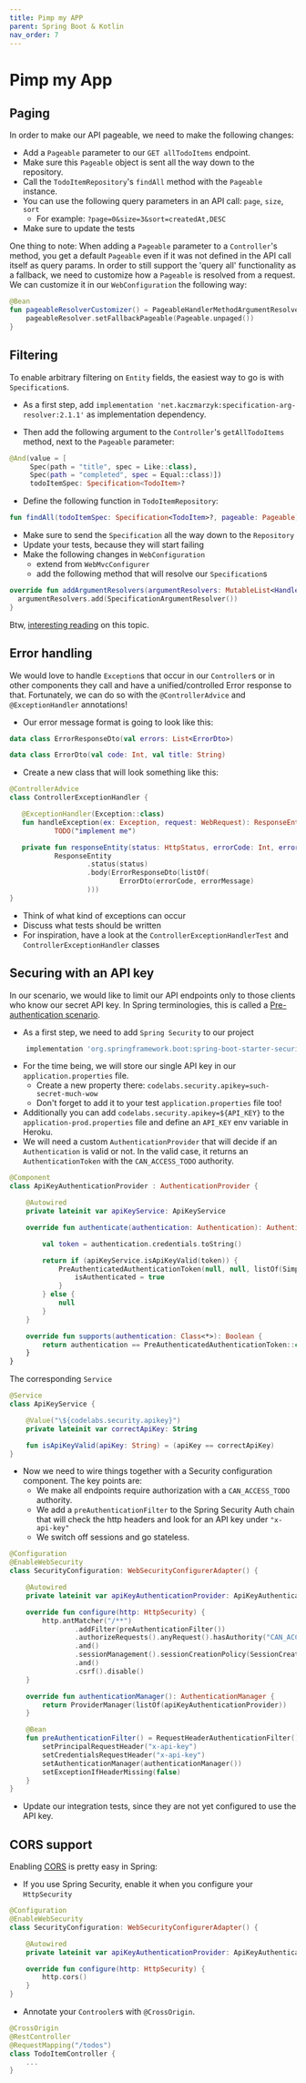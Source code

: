 ```yaml
---
title: Pimp my APP
parent: Spring Boot & Kotlin
nav_order: 7
---
```


# Pimp my App

## Paging
In order to make our API pageable, we need to make the following changes:
* Add a `Pageable` parameter to our `GET allTodoItems` endpoint.
* Make sure this `Pageable` object is sent all the way down to the repository.
* Call the `TodoItemRepository`'s `findAll` method with the `Pageable` instance.
* You can use the following query parameters in an API call: `page`, `size`, `sort`
    * For example: `?page=0&size=3&sort=createdAt,DESC`
* Make sure to update the tests

One thing to note:
When adding a `Pageable` parameter to a `Controller`'s method, you get a default `Pageable` even if it was not
defined in the API call itself as query params. In order to still support the 'query all' functionality
as a fallback, we need to customize how a `Pageable` is resolved from a request. We can customize it in our `WebConfiguration`
the following way:
```kotlin
@Bean
fun pageableResolverCustomizer() = PageableHandlerMethodArgumentResolverCustomizer { pageableResolver ->
    pageableResolver.setFallbackPageable(Pageable.unpaged())
}
``` 

## Filtering

To enable arbitrary filtering on `Entity` fields, the easiest way to go is with `Specification`s.

* As a first step, add `implementation 'net.kaczmarzyk:specification-arg-resolver:2.1.1'` as implementation dependency.

* Then add the following argument to the `Controller`'s `getAllTodoItems` method, next to the `Pageable` parameter:

```kotlin
@And(value = [
     Spec(path = "title", spec = Like::class),
     Spec(path = "completed", spec = Equal::class)])
     todoItemSpec: Specification<TodoItem>?
```

* Define the following function in `TodoItemRepository`:

```kotlin
fun findAll(todoItemSpec: Specification<TodoItem>?, pageable: Pageable): Page<TodoItem>
```

* Make sure to send the `Specification` all the way down to the `Repository`
* Update your tests, because they will start failing
* Make the following changes in `WebConfiguration`
    * extend from `WebMvcConfigurer`
    * add the following method that will resolve our `Specification`s


```kotlin
override fun addArgumentResolvers(argumentResolvers: MutableList<HandlerMethodArgumentResolver>) {
  argumentResolvers.add(SpecificationArgumentResolver())
}
```

Btw, [interesting reading](https://blog.tratif.com/2017/11/23/effective-restful-search-api-in-spring/) on this topic.

## Error handling

We would love to handle `Exception`s that occur in our `Controller`s or in other components they call
and have a unified/controlled Error response to that. Fortunately, we can do so with the `@ControllerAdvice` and `@ExceptionHandler` annotations!

* Our error message format is going to look like this:

```kotlin
data class ErrorResponseDto(val errors: List<ErrorDto>)

data class ErrorDto(val code: Int, val title: String)
```

* Create a new class that will look something like this:

```kotlin
@ControllerAdvice
class ControllerExceptionHandler {

   @ExceptionHandler(Exception::class)
   fun handleException(ex: Exception, request: WebRequest): ResponseEntity<ErrorResponseDto> = 
           TODO("implement me")

   private fun responseEntity(status: HttpStatus, errorCode: Int, errorMessage: String) =
           ResponseEntity
                   .status(status)
                   .body(ErrorResponseDto(listOf(
                           ErrorDto(errorCode, errorMessage)
                   )))
}
```

* Think of what kind of exceptions can occur
* Discuss what tests should be written
* For inspiration, have a look at the `ControllerExceptionHandlerTest` and `ControllerExceptionHandler` classes

## Securing with an API key
In our scenario, we would like to limit our API endpoints only to those clients who know our secret API key.
In Spring terminologies, this is called a [Pre-authentication scenario](https://docs.spring.io/spring-security/site/docs/5.2.0.BUILD-SNAPSHOT/reference/htmlsingle/#preauth).

* As a first step, we need to add `Spring Security` to our project

```groovy
	implementation 'org.springframework.boot:spring-boot-starter-security'
```

* For the time being, we will store our single API key in our `application.properties` file.
    * Create a new property there: `codelabs.security.apikey=such-secret-much-wow`
    * Don't forget to add it to your test `application.properties` file too!
* Additionally you can add `codelabs.security.apikey=${API_KEY}` to the `application-prod.properties` file and
define an `API_KEY` env variable in Heroku.
* We will need a custom `AuthenticationProvider` that will decide if an `Authentication` is valid or not.
In the valid case, it returns an `AuthenticationToken` with the `CAN_ACCESS_TODO` authority.

```kotlin
@Component
class ApiKeyAuthenticationProvider : AuthenticationProvider {

    @Autowired
    private lateinit var apiKeyService: ApiKeyService

    override fun authenticate(authentication: Authentication): Authentication? {

        val token = authentication.credentials.toString()

        return if (apiKeyService.isApiKeyValid(token)) {
            PreAuthenticatedAuthenticationToken(null, null, listOf(SimpleGrantedAuthority("CAN_ACCESS_TODO"))).apply {
                isAuthenticated = true
            }
        } else {
            null
        }
    }

    override fun supports(authentication: Class<*>): Boolean {
        return authentication == PreAuthenticatedAuthenticationToken::class.java
    }
}
```

The corresponding `Service`

```kotlin
@Service
class ApiKeyService {

    @Value("\${codelabs.security.apikey}")
    private lateinit var correctApiKey: String

    fun isApiKeyValid(apiKey: String) = (apiKey == correctApiKey)
}
```

* Now we need to wire things together with a Security configuration component. The key points are:
    * We make all endpoints require authorization with a `CAN_ACCESS_TODO` authority.
    * We add a `preAuthenticationFilter` to the Spring Security Auth chain that will check the 
    http headers and look for an API key under `"x-api-key"`
    * We switch off sessions and go stateless.

```kotlin
@Configuration
@EnableWebSecurity
class SecurityConfiguration: WebSecurityConfigurerAdapter() {

    @Autowired
    private lateinit var apiKeyAuthenticationProvider: ApiKeyAuthenticationProvider

    override fun configure(http: HttpSecurity) {
        http.antMatcher("/**")
                .addFilter(preAuthenticationFilter())
                .authorizeRequests().anyRequest().hasAuthority("CAN_ACCESS_TODO")
                .and()
                .sessionManagement().sessionCreationPolicy(SessionCreationPolicy.STATELESS)
                .and()
                .csrf().disable()
    }

    override fun authenticationManager(): AuthenticationManager {
        return ProviderManager(listOf(apiKeyAuthenticationProvider))
    }

    @Bean
    fun preAuthenticationFilter() = RequestHeaderAuthenticationFilter().apply {
        setPrincipalRequestHeader("x-api-key")
        setCredentialsRequestHeader("x-api-key")
        setAuthenticationManager(authenticationManager())
        setExceptionIfHeaderMissing(false)
    }
}
```

* Update our integration tests, since they are not yet configured to use the API key.

## CORS support

Enabling [CORS](https://developer.mozilla.org/en-US/docs/Web/HTTP/CORS) is pretty easy in Spring:
* If you use Spring Security, enable it when you configure your `HttpSecurity`

```kotlin
@Configuration
@EnableWebSecurity
class SecurityConfiguration: WebSecurityConfigurerAdapter() {

    @Autowired
    private lateinit var apiKeyAuthenticationProvider: ApiKeyAuthenticationProvider

    override fun configure(http: HttpSecurity) {
        http.cors()
    }
}
```

* Annotate your `Controoler`s with `@CrossOrigin`.

```kotlin
@CrossOrigin
@RestController
@RequestMapping("/todos")
class TodoItemController {
    ...
}
```